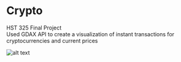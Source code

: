 # Crypto
HST 325 Final Project  
Used GDAX API to create a visualization of instant transactions for cryptocurrencies and current prices 


![alt text](https://user-images.githubusercontent.com/29359882/34324682-5df6f86a-e849-11e7-99df-d35335dadd57.png)
